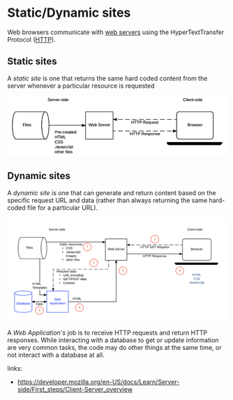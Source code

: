 # Static/Dynamic sites

Web browsers communicate with [web servers](https://developer.mozilla.org/en-US/docs/Learn/Common\_questions/What\_is\_a\_web\_server) using the HyperTextTransfer Protocol ([HTTP](https://developer.mozilla.org/en-US/docs/Web/HTTP)).

## Static sites 

A _static site_ is one that returns the same hard coded content from the server whenever a particular resource is requested

![](../../aaa-assets/static-dynamic-sites-1.png)

## Dynamic sites

A _dynamic site_ is one that can generate and return content based on the specific request URL and data (rather than always returning the same hard-coded file for a particular URL).

![](../../aaa-assets/static-dynamic-sites-2.png)

A _Web Application's_ job is to receive HTTP requests and return HTTP responses. While interacting with a database to get or update information are very common tasks, the code may do other things at the same time, or not interact with a database at all.

links:

- https://developer.mozilla.org/en-US/docs/Learn/Server-side/First_steps/Client-Server_overview
